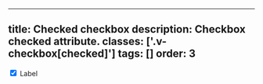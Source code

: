 <!--
 *              Copyright (c) 2025 Visa, Inc.
 *
 * Licensed under the Apache License, Version 2.0 (the "License");
 * you may not use this file except in compliance with the License.
 * You may obtain a copy of the License at
 *
 *         http://www.apache.org/licenses/LICENSE-2.0
 *
 * Unless required by applicable law or agreed to in writing, software
 * distributed under the License is distributed on an "AS IS" BASIS,
 * WITHOUT WARRANTIES OR CONDITIONS OF ANY KIND, either express or implied.
 * See the License for the specific language governing permissions and
 * limitations under the License.
 *
 -->
---
title: Checked checkbox
description: Checkbox checked attribute.
classes: ['.v-checkbox[checked]']
tags: []
order: 3
---

<div class="v-flex v-align-items-center v-gap-2">
  <input checked="" class="v-checkbox" id="checkbox-checked" type="checkbox"/>
  <label class="v-label v-typography-label-large" for="checkbox-checked">
    Label
  </label>
</div>
